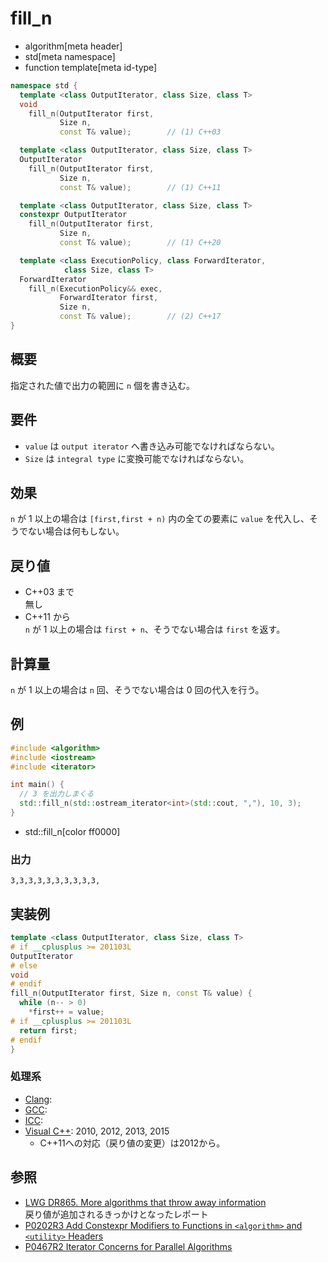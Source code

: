# fill_n
* algorithm[meta header]
* std[meta namespace]
* function template[meta id-type]

```cpp
namespace std {
  template <class OutputIterator, class Size, class T>
  void
    fill_n(OutputIterator first,
           Size n,
           const T& value);        // (1) C++03

  template <class OutputIterator, class Size, class T>
  OutputIterator
    fill_n(OutputIterator first,
           Size n,
           const T& value);        // (1) C++11

  template <class OutputIterator, class Size, class T>
  constexpr OutputIterator
    fill_n(OutputIterator first,
           Size n,
           const T& value);        // (1) C++20

  template <class ExecutionPolicy, class ForwardIterator,
            class Size, class T>
  ForwardIterator
    fill_n(ExecutionPolicy&& exec,
           ForwardIterator first,
           Size n,
           const T& value);        // (2) C++17
}
```

## 概要
指定された値で出力の範囲に `n` 個を書き込む。


## 要件
- `value` は `output iterator` へ書き込み可能でなければならない。
- `Size` は `integral type` に変換可能でなければならない。


## 効果
`n` が 1 以上の場合は `[first,first + n)` 内の全ての要素に `value` を代入し、そうでない場合は何もしない。


## 戻り値
- C++03 まで  
	無し
- C++11 から  
	`n` が 1 以上の場合は `first + n`、そうでない場合は `first` を返す。


## 計算量
`n` が 1 以上の場合は `n` 回、そうでない場合は 0 回の代入を行う。


## 例
```cpp example
#include <algorithm>
#include <iostream>
#include <iterator>

int main() {
  // 3 を出力しまくる
  std::fill_n(std::ostream_iterator<int>(std::cout, ","), 10, 3);
}
```
* std::fill_n[color ff0000]

### 出力
```
3,3,3,3,3,3,3,3,3,3,
```


## 実装例
```cpp
template <class OutputIterator, class Size, class T>
# if __cplusplus >= 201103L
OutputIterator
# else
void
# endif
fill_n(OutputIterator first, Size n, const T& value) {
  while (n-- > 0)
    *first++ = value;
# if __cplusplus >= 201103L
  return first;
# endif
}
```


### 処理系
- [Clang](/implementation.md#clang):
- [GCC](/implementation.md#gcc): 
- [ICC](/implementation.md#icc): 
- [Visual C++](/implementation.md#visual_cpp): 2010, 2012, 2013, 2015
	- C++11への対応（戻り値の変更）は2012から。


## 参照
- [LWG DR865. More algorithms that throw away information](http://cplusplus.github.io/LWG/lwg-defects.html#865)  
	戻り値が追加されるきっかけとなったレポート
- [P0202R3 Add Constexpr Modifiers to Functions in `<algorithm>` and `<utility>` Headers](http://www.open-std.org/jtc1/sc22/wg21/docs/papers/2017/p0202r3.html)
- [P0467R2 Iterator Concerns for Parallel Algorithms](http://www.open-std.org/jtc1/sc22/wg21/docs/papers/2017/p0467r2.html)
